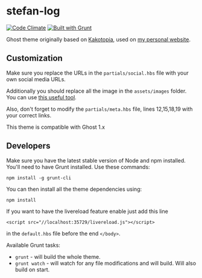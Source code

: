 stefan-log
==

[![Code Climate](https://codeclimate.com/github/stefanbc/stefan-log/badges/gpa.svg)](https://codeclimate.com/github/stefanbc/stefan-log) [![Built with Grunt](https://cdn.gruntjs.com/builtwith.svg)](http://gruntjs.com/)

Ghost theme originally based on [Kakotopia](https://en.wiktionary.org/wiki/kakotopia), used on [my personal website](http://stefancosma.xyz).

Customization
--

Make sure you replace the URLs in the `partials/social.hbs` file with your own social media URLs.

Additionally you should replace all the image in the `assets/images` folder. You can use [this useful tool](http://realfavicongenerator.net/).

Also, don't forget to modify the `partials/meta.hbs` file, lines 12,15,18,19 with your correct links.

This theme is compatible with Ghost 1.x

Developers
--

Make sure you have the latest stable version of Node and npm installed. You'll need to have Grunt installed. Use these commands:

```
npm install -g grunt-cli
```

You can then install all the theme dependencies using:

```
npm install
```

If you want to have the livereload feature enable just add this line

```
<script src="//localhost:35729/livereload.js"></script>
```

in the `default.hbs` file before the end `</body>`.

Available Grunt tasks:

* `grunt` - will build the whole theme.
* `grunt watch` - will watch for any file modifications and will build. Will also build on start.
